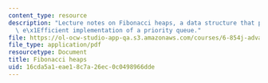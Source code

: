 ```yaml
---
content_type: resource
description: "Lecture notes on Fibonacci heaps, a data structure that provides a very\
  \ e\x1Efficient implementation of a priority queue."
file: https://ol-ocw-studio-app-qa.s3.amazonaws.com/courses/6-854j-advanced-algorithms-fall-2008/16cda5a1eae18c7a26ec0c0498966dde_lec1.pdf
file_type: application/pdf
resourcetype: Document
title: Fibonacci heaps
uid: 16cda5a1-eae1-8c7a-26ec-0c0498966dde
---
```

